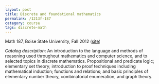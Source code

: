 ```yaml
---
layout: post
title: Discrete and foundational mathematics
permalink: /1213f-187
category: course
tags: discrete-math
---
```


Math 187, Boise State University, Fall 2012 (<a href="http://boolesrings.org/scoskey/courses/1213f-187/">site</a>)<!--more-->

*Catalog description*: An introduction to the language and methods of reasoning used throughout mathematics and computer science, and to selected topics in discrete mathematics. Propositional and predicate logic; elementary set theory; introduction to proof techniques including mathematical induction; functions and relations; and basic principles of elementary number theory, combinatorial enumeration, and graph theory.
